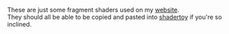 These are just some fragment shaders used on my [website](https://www.ianstranathan.com).  
They should all be able to be copied and pasted into [shadertoy](https://www.shadertoy.com/new) if you're so inclined.